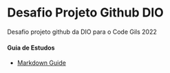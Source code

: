 # Desafio Projeto Github DIO
Desafio projeto github da DIO para o Code Gils 2022

#### Guia de Estudos 

 - [Markdown Guide](https://www.markdownguide.org/)
